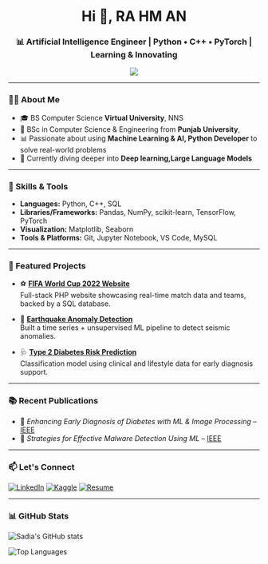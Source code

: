 <h1 align="center">Hi 👋, RA HM AN</h1>
<h3 align="center">📊 Artificial Intelligence Engineer | Python • C++ • PyTorch | Learning &  Innovating</h3>

<p align="center">
  <img src="https://readme-typing-svg.herokuapp.com?color=70CFFF&center=true&vCenter=true&width=500&lines=Artific+Intelligence+Engineer;Machine+Learning;Deep+Learning;Reinforcement+Learning;Natural+Language+Processing;+Computer+Vision;Generative+AI;Python+Developer;Large+Language+Models;" />
</p>

---

### 👩‍💻 About Me

- 🎓 BS Computer Science **Virtual University**, NNS  
- 🔬 BSc in Computer Science & Engineering from **Punjab University**,  
- 📊 Passionate about using **Machine Learning & AI, Python Developer** to solve real-world problems  
- 🌱 Currently diving deeper into **Deep learning,Large Language Models**  

---

### 🧠 Skills & Tools

- **Languages:** Python, C++, SQL  
- **Libraries/Frameworks:** Pandas, NumPy, scikit-learn, TensorFlow, PyTorch  
- **Visualization:** Matplotlib, Seaborn  
- **Tools & Platforms:** Git, Jupyter Notebook, VS Code, MySQL

---

### 🚀 Featured Projects

- ⚽ [**FIFA World Cup 2022 Website**](https://github.com/SadiaHossain21/fifa-worldcup-2022)  
  Full-stack PHP website showcasing real-time match data and teams, backed by a SQL database.  

- 🌋 [**Earthquake Anomaly Detection**](https://www.kaggle.com/code/sadia21121/earthquake-anomaly-detection)  
  Built a time series + unsupervised ML pipeline to detect seismic anomalies.

- 🩺 [**Type 2 Diabetes Risk Prediction**](https://www.kaggle.com/code/sadia21121/type-2-diabetes-risk-prediction)  
  Classification model using clinical and lifestyle data for early diagnosis support.

---

### 📚 Recent Publications

- 🧠 *Enhancing Early Diagnosis of Diabetes with ML & Image Processing* – [IEEE](https://ieeexplore.ieee.org/document/10912889)  
- 🔐 *Strategies for Effective Malware Detection Using ML* – [IEEE](https://ieeexplore.ieee.org/document/10797025)

---

### 📫 Let's Connect

[![LinkedIn](https://img.shields.io/badge/LinkedIn-0077B5?style=for-the-badge&logo=linkedin&logoColor=white)](https://www.linkedin.com/in/sadia-hossain-297993251/)
[![Kaggle](https://img.shields.io/badge/Kaggle-20BEFF?style=for-the-badge&logo=kaggle&logoColor=white)](https://www.kaggle.com/sadia21121)
[![Resume](https://img.shields.io/badge/Resume-1E90FF?style=for-the-badge&logo=google-drive&logoColor=white)](https://drive.google.com/file/d/14phPdbKP8lb02Sr5WIR_UKS81d5BtpT3/view?usp=sharing)

---

### 📊 GitHub Stats

![Sadia's GitHub stats](https://github-readme-stats.vercel.app/api?username=na-zimulrahman&show_icons=true&theme=tokyonight)

![Top Languages](https://github-readme-stats.vercel.app/api/top-langs/?username=na-zimulrahman&layout=compact&theme=tokyonight)


